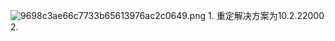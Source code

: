 ![9698c3ae66c7733b65613976ac2c0649.png](../../_resources/9698c3ae66c7733b65613976ac2c0649.png)
1\. 重定解决方案为10.2.22000
2.
